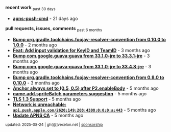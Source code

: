 **recent work** <sub>past 30 days</sub>

  - **[apns-push-cmd](https://github.com/petarov/apns-push-cmd)** - 21 days ago

**pull requests, issues, comments** <sub>past 6 months</sub>

  - **[Bump org.gradle.toolchains.foojay-resolver-convention from 0.10.0 to 1.0.0](https://github.com/petarov/apple-mdm-clients/pull/8#issuecomment-2913071243)** - 2 months ago
  - **[Feat: Add input validation for KeyID and TeamID](https://github.com/petarov/apns-push-cmd/pull/14)** - 3 months ago
  - **[Bump com.google.guava:guava from 33.1.0-jre to 33.3.1-jre](https://github.com/petarov/apple-mdm-clients/pull/6#issuecomment-2835049988)** - 3 months ago
  - **[Bump com.google.guava:guava from 33.1.0-jre to 33.4.8-jre](https://github.com/petarov/apple-mdm-clients/pull/3#issuecomment-2834568299)** - 3 months ago
  - **[Bump org.gradle.toolchains.foojay-resolver-convention from 0.8.0 to 0.10.0](https://github.com/petarov/apple-mdm-clients/pull/1#issuecomment-2834560869)** - 3 months ago
  - **[Anchor always set to (0.5, 0.5) after P2.enableBody](https://github.com/phaserjs/phaser/issues/938)** - 5 months ago
  - **[game.add.spriteBatch parameters suggestion](https://github.com/phaserjs/phaser/issues/1000)** - 5 months ago
  - **[TLS 1.3 Support](https://github.com/eclipse-vertx/vert.x/issues/2729#issuecomment-2701144322)** - 5 months ago
  - **[Network is unreachable: `api.push.apple.com/2620:149:208:4308:0:0:0:a:443`](https://github.com/jchambers/pushy/issues/1044#issuecomment-2698360200)** - 5 months ago
  - **[Update APNS CA](https://github.com/petarov/apns-push-cmd/issues/11)** - 5 months ago

<sub>updated: 2025-08-24 | gh(@]vexelon.net | [sponsorship](https://liberapay.com/petarov)</sub>